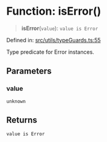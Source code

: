 # Function: isError()

> **isError**(`value`): `value is Error`

Defined in: [src/utils/typeGuards.ts:55](https://github.com/Nick2bad4u/Uptime-Watcher/blob/3cce0c3b352c8390536ca3c7399ece50a05faf18/src/utils/typeGuards.ts#L55)

Type predicate for Error instances.

## Parameters

### value

`unknown`

## Returns

`value is Error`
